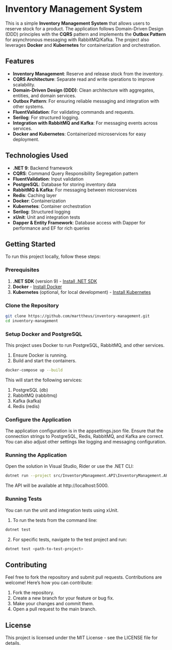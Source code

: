# Inventory Management System

This is a simple **Inventory Management System** that allows users to reserve stock for a product. The application follows Domain-Driven Design (DDD) principles with the **CQRS** pattern and implements the **Outbox Pattern** for asynchronous messaging with RabbitMQ/Kafka. The project also leverages **Docker** and **Kubernetes** for containerization and orchestration.

## Features

- **Inventory Management**: Reserve and release stock from the inventory.
- **CQRS Architecture**: Separate read and write operations to improve scalability.
- **Domain-Driven Design (DDD)**: Clean architecture with aggregates, entities, and domain services.
- **Outbox Pattern**: For ensuring reliable messaging and integration with other systems.
- **FluentValidation**: For validating commands and requests.
- **Serilog**: For structured logging.
- **Integration with RabbitMQ and Kafka**: For messaging events across services.
- **Docker and Kubernetes**: Containerized microservices for easy deployment.

## Technologies Used

- **.NET 9**: Backend framework
- **CQRS**: Command Query Responsibility Segregation pattern
- **FluentValidation**: Input validation
- **PostgreSQL**: Database for storing inventory data
- **RabbitMQ & Kafka**: For messaging between microservices
- **Redis**: Caching layer
- **Docker**: Containerization
- **Kubernetes**: Container orchestration
- **Serilog**: Structured logging
- **xUnit**: Unit and integration tests
- **Dapper & Entity Framework**: Database access with Dapper for performance and EF for rich queries

## Getting Started

To run this project locally, follow these steps:

### Prerequisites

1. **.NET SDK** (version 9) - [Install .NET SDK](https://dotnet.microsoft.com/download/dotnet)
2. **Docker** - [Install Docker](https://www.docker.com/products/docker-desktop)
3. **Kubernetes** (optional, for local development) - [Install Kubernetes](https://kubernetes.io/docs/tasks/tools/install-kubectl/)

### Clone the Repository

```bash
git clone https://github.com/marttheus/inventory-management.git
cd inventory-management
```

### Setup Docker and PostgreSQL
This project uses Docker to run PostgreSQL, RabbitMQ, and other services.

1. Ensure Docker is running.
2. Build and start the containers.
```bash
docker-compose up --build
```

This will start the following services:

1. PostgreSQL (db)
2. RabbitMQ (rabbitmq)
3. Kafka (kafka)
4. Redis (redis)

### Configure the Application
The application configuration is in the appsettings.json file. Ensure that the connection strings to PostgreSQL, Redis, RabbitMQ, and Kafka are correct. You can also adjust other settings like logging and messaging configuration.

### Running the Application
Open the solution in Visual Studio, Rider or use the .NET CLI:

```bash
dotnet run --project src/InventoryManagement.API\InventoryManagement.API.csproj
```
The API will be available at http://localhost:5000.

### Running Tests
You can run the unit and integration tests using xUnit.

1. To run the tests from the command line:
```bash
dotnet test
```
2. For specific tests, navigate to the test project and run:
```bash
dotnet test <path-to-test-project>
```

## Contributing
Feel free to fork the repository and submit pull requests. Contributions are welcome! Here’s how you can contribute:

1. Fork the repository.
2. Create a new branch for your feature or bug fix.
3. Make your changes and commit them.
4. Open a pull request to the main branch.

## License
This project is licensed under the MIT License - see the LICENSE file for details.